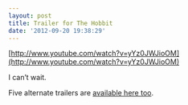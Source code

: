 ```yaml
---
layout: post
title: Trailer for The Hobbit
date: '2012-09-20 19:38:29'
---
```


[http://www.youtube.com/watch?v=yYz0JWJioOM](http://www.youtube.com/watch?v=yYz0JWJioOM)

I can’t wait.

Five alternate trailers are [available here too](http://www.thehobbit.com/index.html).

<!--kg-card-end: markdown-->